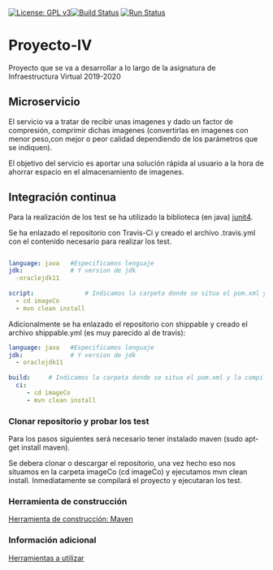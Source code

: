 [![License: GPL v3](https://img.shields.io/badge/License-GPLv3-blue.svg)](https://www.gnu.org/licenses/gpl-3.0)[![Build Status](https://travis-ci.org/jesusrpII/Proyecto-IV.svg?branch=master)](https://travis-ci.org/jesusrpII/Proyecto-IV) [![Run Status](https://api.shippable.com/projects/5daaf6a47e25c60006d54718/badge?branch=master)]() 



# Proyecto-IV
Proyecto que se va a desarrollar a lo largo de la asignatura de Infraestructura Virtual 2019-2020

## Microservicio
El servicio va a tratar de recibir unas imagenes y dado un factor de compresión, comprimir dichas imagenes (convertirlas en imagenes con menor peso,con mejor o peor calidad dependiendo de los parámetros que se indiquen).

El objetivo del servicio es aportar una solución rápida al usuario a la hora de ahorrar espacio en el almacenamiento de imagenes.


## Integración continua

Para la realización de los test se ha utilizado la biblioteca (en java) [junit4](https://junit.org/junit4/).

Se ha enlazado el repositorio con Travis-Ci y creado el archivo .travis.yml con el contenido necesario para realizar los test.

```yaml

language: java   #Especificamos lenguaje
jdk:             # Y version de jdk
  -oraclejdk11
  
script:              # Indicamos la carpeta donde se situa el pom.xml y la compilacion y ejecución de los test con maven
  - cd imageCo
  - mvn clean install

```

Adicionalmente se ha enlazado el repositorio con shippable y creado el archivo shippable.yml (es muy parecido al de travis):

```yaml
language: java   #Especificamos lenguaje
jdk:             # Y version de jdk
  - oraclejdk11
  
build:     # Indicamos la carpeta donde se situa el pom.xml y la compilacion y ejecución de los test con maven
  ci:
     - cd imageCo
     - mvn clean install
```


### Clonar repositorio y probar los test

Para los pasos siguientes será necesario tener instalado maven (sudo apt-get install maven).

Se debera clonar o descargar el repositorio, una vez hecho eso nos situamos en la carpeta imageCo (cd imageCo) y ejecutamos mvn clean install. Inmediatamente se compilará el proyecto y ejecutaran los test.

### Herramienta de construcción
[Herramienta de construcción: Maven](https://github.com/jesusrpII/Proyecto-IV/tree/master/doc/buildtool.md)


### Información adicional

[Herramientas a utilizar](https://github.com/jesusrpII/Proyecto-IV/tree/master/doc/herramientas.md)

